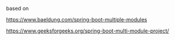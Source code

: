 based on 

https://www.baeldung.com/spring-boot-multiple-modules

https://www.geeksforgeeks.org/spring-boot-multi-module-project/
